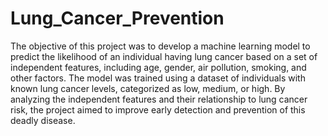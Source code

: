# Lung_Cancer_Prevention

The objective of this project was to develop a machine learning model to predict the likelihood of an individual having lung cancer based on a set of independent features, including age, gender, air pollution, smoking, and other factors. The model was trained using a dataset of individuals with known lung cancer levels, categorized as low, medium, or high. By analyzing the independent features and their relationship to lung cancer risk, the project aimed to improve early detection and prevention of this deadly disease.
